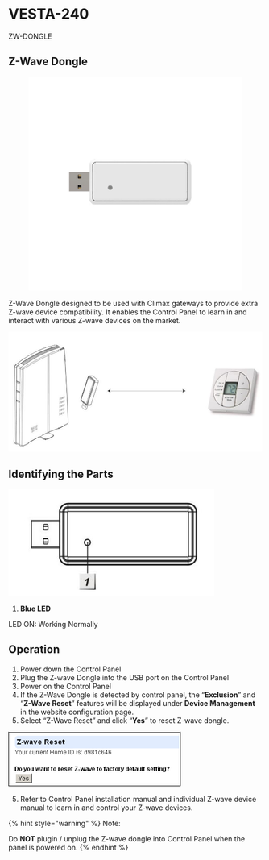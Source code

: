 # VESTA-240

ZW-DONGLE

## **Z-Wave Dongle**

<figure><img src=".gitbook/assets/image (14) (1).png" alt=""><figcaption></figcaption></figure>

Z-Wave Dongle designed to be used with Climax gateways to provide extra Z-wave device compatibility. It enables the Control Panel to learn in and interact with various Z-wave devices on the market.

![](<.gitbook/assets/0 (104).jpeg>)

## **Identifying the Parts**

![](<.gitbook/assets/1 (91).jpeg>)

1. **Blue LED**

LED ON: Working Normally

## **Operation**

1. Power down the Control Panel
2. Plug the Z-wave Dongle into the USB port on the Control Panel
3. Power on the Control Panel
4. If the Z-Wave Dongle is detected by control panel, the “**Exclusion**” and “**Z-Wave Reset**” features will be displayed under **Device Management** in the website configuration page.
5. Select “Z-Wave Reset” and click “**Yes**” to reset Z-wave dongle.

![](<.gitbook/assets/2 (85).png>)

5. Refer to Control Panel installation manual and individual Z-wave device manual to learn in and control your Z-wave devices.

{% hint style="warning" %}
Note:

Do **NOT** plugin / unplug the Z-wave dongle into Control Panel when the panel is powered on.
{% endhint %}
